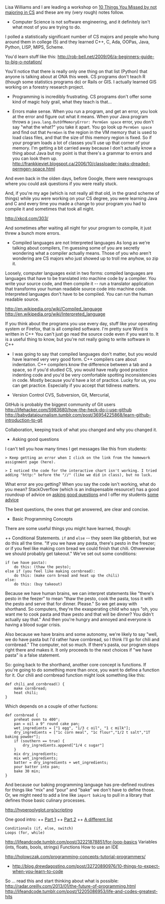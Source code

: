 Lisa Williams and I are leading a workshop on [10 Things You Missed by not majoring in CS](http://ona13.journalists.org/sessions/10-things-you-missed-in-cs-school/) and these are my (very rough) notes follow. 


+ Computer Science is not software engineering, and it definitely isn't what most of you are trying to do. 

I polled a statistically significant number of CS majors and people who hung around them in college (5) and they learned C++, C, Ada, OOPas, Java, Python, LISP, MIPS, Scheme.

You'd learn stuff like this:
http://rob-bell.net/2009/06/a-beginners-guide-to-big-o-notation/

You'll notice that there is really only one thing on that list (Python) that anyone is talking about at ONA this week. CS programs don't teach R (though some statistics programs do) or Rails or GIS. I actually learned GIS working on a forestry research project. 

+ Programming is incredibly frustrating. CS programs don't offer some kind of magic holy grail, what they teach is that...

+ Errors make sense. When you run a program, and get an error, you look at the error and 
figure out what it means. When your Java program throws a 
`java.lang.OutOfMemoryError: PermGen space` error, you don't say "what the what?" you take it apart. You go look up `PermGen space` and find out that `PermGen` is the region in the VM memory that is used to load class files, and that the size of this memory region is fixed. So if your program loads a lot of classes you'll use up that corner of your memory. I'm getting a bit carried away because I don't actually know a thing about Java but my point is that there's a grammar to errors and you can look them up.  http://frankkieviet.blogspot.ca/2006/10/classloader-leaks-dreaded-permgen-space.html

And even back in the olden days, before Google, there were newsgroups where you could ask questions if you were really stuck. 

And, if you're my age (which is not really all that old, in the grand scheme of things) while you were working on your CS degree, you were learning Java and C and every time you made a change to your program you had to compile it and sometimes that took all night. 

http://xkcd.com/303/ 

And sometimes after waiting all night for your program to compile, it just threw a bunch more errors.

+ Compiled languages are not Interpreted languages
As long as we're talking about compilers, I'm guessing some of you are secretly wondering what a compiler actually means. Those of you who aren't wondering are CS majors who just showed up to troll me anyhow, so zip it. 

Loosely, computer languages exist in two forms: compiled languages are languages that have to be translated into machine code by a compiler. You write your source code, and then compile it -- run a translator application that transforms your human readable source code into machine code. Interpreted languages don't have to be compiled. You can run the human readable source. 

http://en.wikipedia.org/wiki/Compiled_language
http://en.wikipedia.org/wiki/Interpreted_language

If you think about the programs you use every day, stuff like your operating system or Firefox, that is all compiled software. I'm pretty sure Word is written in C++ You can't just go read the source code even if you want to. It is a useful thing to know, but you're not really going to write software in C++

+ I was going to say that compiled languages don't matter, but you would have learned very very good form. C++ compilers care about indentation. C++ compilers know the difference between a tab and a space, so if you'd studied CS, you would have really good practice indenting code and you'd be very comfortable spotting inconsistencies in code. Mostly because you'd have a lot of practice. Lucky for us, you can get practice. Especially if you accept that tidiness matters. 

+ Version Control
CVS, Subversion, Git, Mercurial, 

GitHub is probably the biggest community of Git users 
http://lifehacker.com/5983680/how-the-heck-do-i-use-github
http://babydatajournalism.tumblr.com/post/36954225868/learn-github-introduction-to-git

Collaboration, keeping track of what you changed and why you changed it. 

+ Asking good questions

I can't tell you how many times I get messages like this from students: 

	> Keep getting an error when I click on the link from the homework assignment page (here).
	
	> I noticed the code for the interactive chart isn't working. I tried adding "http:" before the "//" (like we did in class), but no luck.

What error are you getting? When you say the code isn't working, what do you mean? StackOverflow (which is an indispensable resource!) has a good roundoup of advice on [asking good questions](http://stackoverflow.com/questions/how-to-ask) and I offer my students [some advice](http://datadrivenjournalism.fall.2013.journalism.cuny.edu/good-questions/)

The best questions, the ones that get answered, are clear and concise.


+ Basic Programming Concepts 

There are some useful things you might have learned, though: 

++ Conditional Statements. `if` and `else` -- they seem like gibberish, but we do this all the time. "If you we have any pasta, there's pesto in the freezer; or if you feel like making corn bread we could finish that chili. Othwerwise we should probably get takeout." We've set out some conditions:

	if (we have pasta):
		do this: (thaw the pesto);
	else if (you feel like making cornbread):
		do this: (make corn bread and heat up the chili)
	else:
		do this: (buy takeout)

Because we have human brains, we can interpret statements like "there's pesto in the feezer" to mean "thaw the pesto, cook the pasta, toss it with the pesto and serve that for dinner. Please." So we get away with shorthand. So computers, they're the exasperating child who says "oh, you want me to cook pasta and thaw pesto and that will be dinner? You didn't actually say that." And then you're hungry and annoyed and everyone is having a blood sugar crisis. 

Also because we have brains and some autonomy, we're likely to say "well, we do have pasta but I'd rather have cornbread, so I think I'll go for chili and cornbread." The computer, not so much. If there's pasta, our program stops right there and makes it. It only proceeds to the next choices if "we have pasta" is a false statement.

So: going back to the shorthand, another core concept is functions. If you're going to do something more than once, you want to define a function for it. Our chili and cornbread function might look something like this:

	def chili_and_cornbread() {
		make cornbread;
		heat chili;
	}

Which depends on a couple of other fuctions:

	def cornbread {
		preheat oven to 400°;
		pan = oil a 9" round cake pan;
		wet_ingredients = ["1 egg", "1/3 c oil", "1 c milk"];
		dry_ingredients = ["1c corn meal", "1c flour","1/2 t salt","1T baking powder"];
		if (southern == true) {
			dry_ingredients.append["1/4 c sugar"]
		}
		mix dry_ingredients;
		mix wet_ingredients;
		batter = dry_ingredients + wet_ingredients;
		pour batter into pan;
		bake 30 min;
	}

And because our baking programming language has pre-defined routines for things like "mix" and "pour" and "bake" we don't have to define those. Or, we might need to add a line like `import baking` to pull in a library that defines those basic culinary processes. 
		

http://hyperpolyglot.org/scripting





One good intro: 
++ [Part 1](http://computationaltheory.tumblr.com/post/39873698957/the-building-blocks-of-code)
++ [Part 2](http://computationaltheory.tumblr.com/post/40052373796/the-building-blocks-of-code-part-2)
++ [A different list](http://www.gamasutra.com/blogs/AlexRose/20121120/181941/Making_Games_with_No_Previous_Experience__Part_1_Code.php)

    Conditionals (if, else, switch)
    Loops (for, while)
http://lifeandcode.tumblr.com/post/32221878851/for-loop-basics
    Variables (ints, floats, bools, strings)
    Functions
    How to use an IDE
    
http://holowczak.com/programming-concepts-tutorial-programmers/


+ http://blog.drewdagostino.com/post/32720890976/10-things-to-expect-when-you-learn-to-code


So ... read this and start thinking about what is possible:
http://radar.oreilly.com/2013/01/the-future-of-programming.html
http://lifeandcode.tumblr.com/post/12205086953/life-and-codes-greatest-hits
